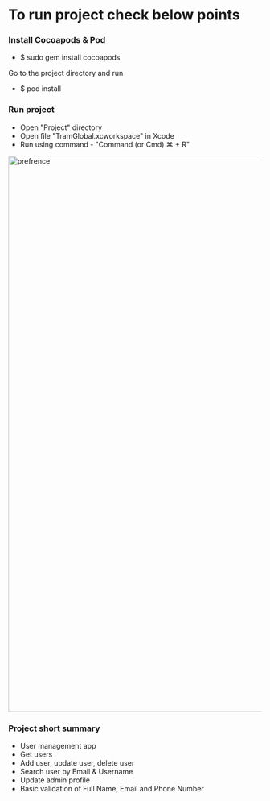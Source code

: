 # To run project check below points #



### Install Cocoapods & Pod ###

* $ sudo gem install cocoapods

Go to the project directory and run 

* $ pod install


### Run project ###

* Open "Project" directory
* Open file "TramGlobal.xcworkspace" in Xcode
* Run using command - "Command (or Cmd) ⌘ + R"
<img width="1104" alt="prefrence" src="https://github.com/AkhilTalashi1995/TramGlobal/assets/114716350/b14a2f9c-9d7c-47f9-b48c-80aa67cae1f8">

### Project short summary ###

* User management app
* Get users
* Add user, update user, delete user
* Search user by Email & Username
* Update admin profile
* Basic validation of Full Name, Email and Phone Number
